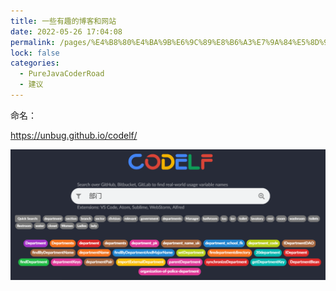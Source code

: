 ```yaml
---
title: 一些有趣的博客和网站
date: 2022-05-26 17:04:08
permalink: /pages/%E4%B8%80%E4%BA%9B%E6%9C%89%E8%B6%A3%E7%9A%84%E5%8D%9A%E5%AE%A2%E5%92%8C%E7%BD%91%E7%AB%99
lock: false
categories: 
  - PureJavaCoderRoad
  - 建议
---
```

命名：

https://unbug.github.io/codelf/

![](picture\image-20210321212351006.png)